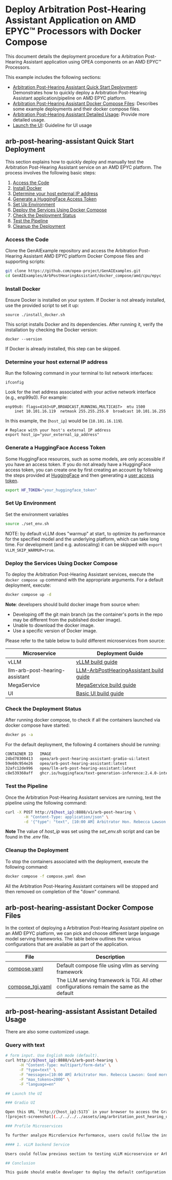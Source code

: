 # Deploy Arbitration Post-Hearing Assistant Application on AMD EPYC™ Processors with Docker Compose

This document details the deployment procedure for a Arbitration Post-Hearing Assistant application using OPEA components on an AMD EPYC™ Processors.

This example includes the following sections:

- [Arbitration Post-Hearing Assistant Quick Start Deployment](#arb-post-hearing-assistant-quick-start-deployment): Demonstrates how to quickly deploy a Arbitration Post-Hearing Assistant application/pipeline on AMD EPYC platform.
- [Arbitration Post-Hearing Assistant Docker Compose Files](#arb-post-hearing-assistant-docker-compose-files): Describes some example deployments and their docker compose files.
- [Arbitration Post-Hearing Assistant Detailed Usage](#arb-post-hearing-assistant-detailed-usage): Provide more detailed usage.
- [Launch the UI](#launch-the-ui): Guideline for UI usage

## arb-post-hearing-assistant Quick Start Deployment

This section explains how to quickly deploy and manually test the Arbitration Post-Hearing Assistant service on an AMD EPYC platform. The process involves the following basic steps:

1. [Access the Code](#access-the-code)
2. [Install Docker](#install-docker)
3. [Determine your host external IP address](#determine-your-host-external-ip-address)
4. [Generate a HuggingFace Access Token](#generate-a-huggingface-access-token)
5. [Set Up Environment](#set-up-environment)
6. [Deploy the Services Using Docker Compose](#deploy-the-services-using-docker-compose)
7. [Check the Deployment Status](#check-the-deployment-status)
8. [Test the Pipeline](#test-the-pipeline)
9. [Cleanup the Deployment](#cleanup-the-deployment)

### Access the Code

Clone the GenAIExample repository and access the Arbitration Post-Hearing Assistant AMD EPYC platform Docker Compose files and supporting scripts:

```bash
git clone https://github.com/opea-project/GenAIExamples.git
cd GenAIExamples/ArbPostHearingAssistant/docker_compose/amd/cpu/epyc
```

### Install Docker

Ensure Docker is installed on your system. If Docker is not already installed, use the provided script to set it up:

    source ./install_docker.sh

This script installs Docker and its dependencies. After running it, verify the installation by checking the Docker version:

    docker --version

If Docker is already installed, this step can be skipped.

### Determine your host external IP address

Run the following command in your terminal to list network interfaces:

    ifconfig

Look for the inet address associated with your active network interface (e.g., enp99s0). For example:

    enp99s0: flags=4163<UP,BROADCAST,RUNNING,MULTICAST>  mtu 1500
        inet 10.101.16.119  netmask 255.255.255.0  broadcast 10.101.16.255

In this example, the (`host_ip`) would be (`10.101.16.119`).

    # Replace with your host's external IP address
    export host_ip="your_external_ip_address"

### Generate a HuggingFace Access Token

Some HuggingFace resources, such as some models, are only accessible if you have an access token. If you do not already have a HuggingFace access token, you can create one by first creating an account by following the steps provided at [HuggingFace](https://huggingface.co/) and then generating a [user access token](https://huggingface.co/docs/transformers.js/en/guides/private#step-1-generating-a-user-access-token).

```bash
export HF_TOKEN="your_huggingface_token"
```

### Set Up Environment

Set the environment variables

```bash
source ./set_env.sh
```

NOTE: by default vLLM does "warmup" at start, to optimize its performance for the specified model and the underlying platform, which can take long time. For development (and e.g. autoscaling) it can be skipped with `export VLLM_SKIP_WARMUP=true`.

### Deploy the Services Using Docker Compose

To deploy the Arbitration Post-Hearing Assistant services, execute the `docker compose up` command with the appropriate arguments. For a default deployment, execute:

```bash
docker compose up -d
```

**Note**: developers should build docker image from source when:

- Developing off the git main branch (as the container's ports in the repo may be different from the published docker image).
- Unable to download the docker image.
- Use a specific version of Docker image.

Please refer to the table below to build different microservices from source:

| Microservice                   | Deployment Guide                                                                                                                                            |
| ------------------------------ | ----------------------------------------------------------------------------------------------------------------------------------------------------------- |
| vLLM                           | [vLLM build guide](https://github.com/opea-project/GenAIComps/tree/main/comps/third_parties/vllm#build-docker)                                              |
| llm-arb-post-hearing-assistant | [LLM-ArbPostHearingAssistant build guide](https://github.com/opea-project/GenAIComps/tree/main/comps/arb_post_hearing_assistant/src/#12-build-docker-image) |
| MegaService                    | [MegaService build guide](../../../../README_miscellaneous.md#build-megaservice-docker-image)                                                               |
| UI                             | [Basic UI build guide](../../../../README_miscellaneous.md#build-ui-docker-image)                                                                           |

### Check the Deployment Status

After running docker compose, to check if all the containers launched via docker compose have started:

```bash
docker ps -a
```

For the default deployment, the following 4 containers should be running:

```bash
CONTAINER ID   IMAGE                                                           COMMAND                  CREATED       STATUS                 PORTS                                         NAMES
24bd78300413   opea/arb-post-hearing-assistant-gradio-ui:latest                "python arb_post_hea…"   2 hours ago   Up 2 hours             0.0.0.0:5173->5173/tcp, [::]:5173->5173/tcp   arb-post-hearing-assistant-xeon-ui-server
59e60c954e26   opea/arb-post-hearing-assistant:latest                          "python arb_post_hea…"   2 hours ago   Up 2 hours             0.0.0.0:8888->8888/tcp, [::]:8888->8888/tcp   arb-post-hearing-assistant-xeon-backend-server
32afc12de996   opea/llm-arb-post-hearing-assistant:latest                      "python comps/arb_po…"   2 hours ago   Up 2 hours             0.0.0.0:9000->9000/tcp, [::]:9000->9000/tcp   arb-post-hearing-assistant-xeon-llm-server
c8e539360aff   ghcr.io/huggingface/text-generation-inference:2.4.0-intel-cpu   "text-generation-lau…"   2 hours ago   Up 2 hours (healthy)   0.0.0.0:8008->80/tcp, [::]:8008->80/tcp       arb-post-hearing-assistant-xeon-tgi-server
```

### Test the Pipeline

Once the Arbitration Post-Hearing Assistant services are running, test the pipeline using the following command:

```bash
curl -X POST http://${host_ip}:8888/v1/arb-post-hearing \
        -H "Content-Type: application/json" \
        -d '{"type": "text", [10:00 AM] Arbitrator Hon. Rebecca Lawson: Good morning. This hearing is now in session for Case No. ARB/2025/0917. Lets begin with appearances. [10:01 AM] Attorney Michael Grant for Mr. Jonathan Reed: Good morning Your Honor. I represent the claimant Mr. Jonathan Reed. [10:01 AM] Attorney Lisa Chen for Ms. Rachel Morgan: Good morning. I represent the respondent Ms. Rachel Morgan. [10:03 AM] Arbitrator Hon. Rebecca Lawson: Thank you. Lets proceed with Mr. Reeds opening statement. [10:04 AM] Attorney Michael Grant: Ms. Morgan failed to deliver services as per the agreement dated March 15 2023. We have submitted relevant documentation including email correspondence and payment records. The delay caused substantial financial harm to our client. [10:15 AM] Attorney Lisa Chen: We deny any breach of contract. The delays were due to regulatory issues outside our control. Furthermore Mr. Reed did not provide timely approvals which contributed to the delay. [10:30 AM] Arbitrator Hon. Rebecca Lawson: Lets turn to Clause Z of the agreement. Id like both parties to submit written briefs addressing the applicability of the force majeure clause and the timeline of approvals. [11:00 AM] Attorney Michael Grant: Understood. Well submit by the deadline. [11:01 AM] Attorney Lisa Chen: Agreed. [11:02 AM] Arbitrator Hon. Rebecca Lawson: The next hearing is scheduled for October 22 2025 at 1030 AM Eastern Time. Please ensure your witnesses are available for cross examination. [4:45 PM] Arbitrator Hon. Rebecca Lawson: This session is adjourned. Thank you everyone.","max_tokens":2000,"language":"en"}'
```

**Note** The value of _host_ip_ was set using the _set_env.sh_ script and can be found in the _.env_ file.

### Cleanup the Deployment

To stop the containers associated with the deployment, execute the following command:

```bash
docker compose -f compose.yaml down
```

All the Arbitration Post-Hearing Assistant containers will be stopped and then removed on completion of the "down" command.

## arb-post-hearing-assistant Docker Compose Files

In the context of deploying a Arbitration Post-Hearing Assistant pipeline on an AMD EPYC platform, we can pick and choose different large language model serving frameworks. The table below outlines the various configurations that are available as part of the application.

| File                                   | Description                                                                               |
| -------------------------------------- | ----------------------------------------------------------------------------------------- |
| [compose.yaml](./compose.yaml)         | Default compose file using vllm as serving framework                                      |
| [compose_tgi.yaml](./compose_tgi.yaml) | The LLM serving framework is TGI. All other configurations remain the same as the default |

## arb-post-hearing-assistant Assistant Detailed Usage

There are also some customized usage.

### Query with text

```bash
# form input. Use English mode (default).
curl http://${host_ip}:8888/v1/arb-post-hearing \
      -H "Content-Type: multipart/form-data" \
      -F "type=text" \
      -F "messages=[10:00 AM] Arbitrator Hon. Rebecca Lawson: Good morning. This hearing is now in session for Case No. ARB/2025/0917. Lets begin with appearances. [10:01 AM] Attorney Michael Grant for Mr. Jonathan Reed: Good morning Your Honor. I represent the claimant Mr. Jonathan Reed. [10:01 AM] Attorney Lisa Chen for Ms. Rachel Morgan: Good morning. I represent the respondent Ms. Rachel Morgan. [10:03 AM] Arbitrator Hon. Rebecca Lawson: Thank you. Lets proceed with Mr. Reeds opening statement. [10:04 AM] Attorney Michael Grant: Ms. Morgan failed to deliver services as per the agreement dated March 15 2023. We have submitted relevant documentation including email correspondence and payment records. The delay caused substantial financial harm to our client. [10:15 AM] Attorney Lisa Chen: We deny any breach of contract. The delays were due to regulatory issues outside our control. Furthermore Mr. Reed did not provide timely approvals which contributed to the delay. [10:30 AM] Arbitrator Hon. Rebecca Lawson: Lets turn to Clause Z of the agreement. Id like both parties to submit written briefs addressing the applicability of the force majeure clause and the timeline of approvals. [11:00 AM] Attorney Michael Grant: Understood. Well submit by the deadline. [11:01 AM] Attorney Lisa Chen: Agreed. [11:02 AM] Arbitrator Hon. Rebecca Lawson: The next hearing is scheduled for October 22 2025 at 1030 AM Eastern Time. Please ensure your witnesses are available for cross examination. [4:45 PM] Arbitrator Hon. Rebecca Lawson: This session is adjourned. Thank you everyone." \
      -F "max_tokens=2000" \
      -F "language=en"

## Launch the UI

### Gradio UI

Open this URL `http://{host_ip}:5173` in your browser to access the Gradio based frontend.
![project-screenshot](../../../../assets/img/arbritation_post_hearing_ui_gradio_text.png)

### Profile Microservices

To further analyze MicroService Performance, users could follow the instructions to profile MicroServices.

#### 1. vLLM backend Service

Users could follow previous section to testing vLLM microservice or Arbitration Post-Hearing Assistant MegaService. By default, vLLM profiling is not enabled. Users could start and stop profiling by following commands.

## Conclusion

This guide should enable developer to deploy the default configuration or any of the other compose yaml files for different configurations. It also highlights the configurable parameters that can be set before deployment.
```
